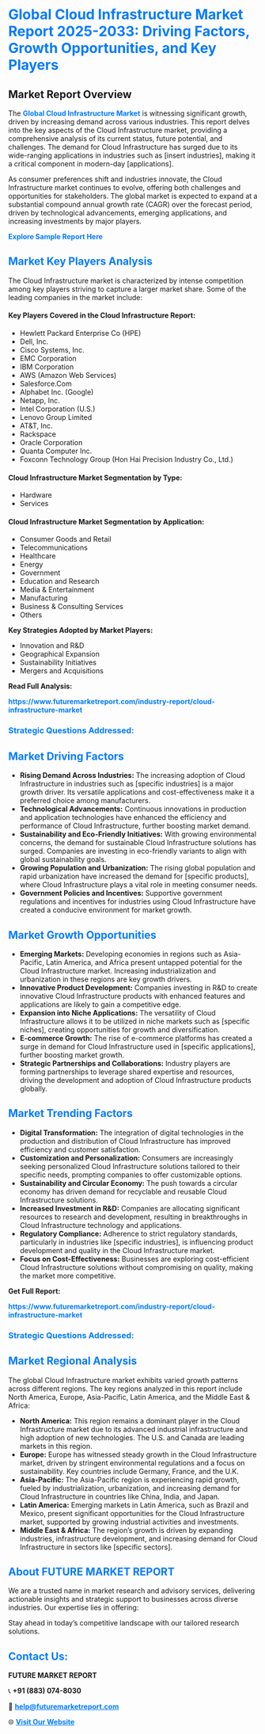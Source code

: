 <h1 style="color: #007BFF;">Global Cloud Infrastructure Market Report 2025-2033: Driving Factors, Growth Opportunities, and Key Players</h1>

<section id="overview">
<h2>Market Report Overview</h2>
<p>The <a href="https://www.futuremarketreport.com/industry-report/cloud-infrastructure-market" style="color: #007BFF; text-decoration: none;"><strong>Global Cloud Infrastructure Market</strong></a> is witnessing significant growth, driven by increasing demand across various industries. This report delves into the key aspects of the Cloud Infrastructure market, providing a comprehensive analysis of its current status, future potential, and challenges. The demand for Cloud Infrastructure has surged due to its wide-ranging applications in industries such as [insert industries], making it a critical component in modern-day [applications].</p>
<p>As consumer preferences shift and industries innovate, the Cloud Infrastructure market continues to evolve, offering both challenges and opportunities for stakeholders. The global market is expected to expand at a substantial compound annual growth rate (CAGR) over the forecast period, driven by technological advancements, emerging applications, and increasing investments by major players.</p>
</section>

<section id="overview">
<p><a href="https://www.futuremarketreport.com/request-sample/reportId=103639" style="color: #007BFF; text-decoration: none;"><strong>Explore Sample Report Here</strong></a></p>
</section>

<section id="key-players">
<h2 style="color: #007BFF;">Market Key Players Analysis</h2>
<p>The Cloud Infrastructure market is characterized by intense competition among key players striving to capture a larger market share. Some of the leading companies in the market include:</p>
<h4>Key Players Covered in the Cloud Infrastructure Report:</h4>
<ul><li>Hewlett Packard Enterprise Co (HPE)</li><li>Dell, Inc.</li><li>Cisco Systems, Inc.</li><li>EMC Corporation</li><li>IBM Corporation</li><li>AWS (Amazon Web Services)</li><li>Salesforce.Com</li><li>Alphabet Inc. (Google)</li><li>Netapp, Inc.</li><li>Intel Corporation (U.S.)</li><li>Lenovo Group Limited</li><li>AT&amp;T, Inc.</li><li>Rackspace</li><li>Oracle Corporation</li><li>Quanta Computer Inc.</li><li>Foxconn Technology Group (Hon Hai Precision Industry Co., Ltd.)</li></ul>
<h4>Cloud Infrastructure Market Segmentation by Type:</h4>
<ul><li>Hardware</li><li>Services</li></ul>

<h4>Cloud Infrastructure Market Segmentation by Application:</h4>
<ul><li>Consumer Goods and Retail</li><li>Telecommunications</li><li>Healthcare</li><li>Energy</li><li>Government</li><li>Education and Research</li><li>Media &amp; Entertainment</li><li>Manufacturing</li><li>Business &amp; Consulting Services</li><li>Others</li></ul>
<p><strong>Key Strategies Adopted by Market Players:</strong></p>
<ul>
<li>Innovation and R&D</li>
<li>Geographical Expansion</li>
<li>Sustainability Initiatives</li>
<li>Mergers and Acquisitions</li>
</ul>
</section>

<section>
<p><strong>Read Full Analysis: </strong></p><a href="https://www.futuremarketreport.com/industry-report/cloud-infrastructure-market" style="color: #007BFF; text-decoration: none;"><strong>https://www.futuremarketreport.com/industry-report/cloud-infrastructure-market</strong></a>
<h3 style="color: #007BFF;">Strategic Questions Addressed:</h3>
</section>

<section id="driving-factors">
<h2 style="color: #007BFF;">Market Driving Factors</h2>
<ul>
<li><strong>Rising Demand Across Industries:</strong> The increasing adoption of Cloud Infrastructure in industries such as [specific industries] is a major growth driver. Its versatile applications and cost-effectiveness make it a preferred choice among manufacturers.</li>
<li><strong>Technological Advancements:</strong> Continuous innovations in production and application technologies have enhanced the efficiency and performance of Cloud Infrastructure, further boosting market demand.</li>
<li><strong>Sustainability and Eco-Friendly Initiatives:</strong> With growing environmental concerns, the demand for sustainable Cloud Infrastructure solutions has surged. Companies are investing in eco-friendly variants to align with global sustainability goals.</li>
<li><strong>Growing Population and Urbanization:</strong> The rising global population and rapid urbanization have increased the demand for [specific products], where Cloud Infrastructure plays a vital role in meeting consumer needs.</li>
<li><strong>Government Policies and Incentives:</strong> Supportive government regulations and incentives for industries using Cloud Infrastructure have created a conducive environment for market growth.</li>
</ul>
</section>

<section id="growth-opportunities">
<h2 style="color: #007BFF;">Market Growth Opportunities</h2>
<ul>
<li><strong>Emerging Markets:</strong> Developing economies in regions such as Asia-Pacific, Latin America, and Africa present untapped potential for the Cloud Infrastructure market. Increasing industrialization and urbanization in these regions are key growth drivers.</li>
<li><strong>Innovative Product Development:</strong> Companies investing in R&D to create innovative Cloud Infrastructure products with enhanced features and applications are likely to gain a competitive edge.</li>
<li><strong>Expansion into Niche Applications:</strong> The versatility of Cloud Infrastructure allows it to be utilized in niche markets such as [specific niches], creating opportunities for growth and diversification.</li>
<li><strong>E-commerce Growth:</strong> The rise of e-commerce platforms has created a surge in demand for Cloud Infrastructure used in [specific applications], further boosting market growth.</li>
<li><strong>Strategic Partnerships and Collaborations:</strong> Industry players are forming partnerships to leverage shared expertise and resources, driving the development and adoption of Cloud Infrastructure products globally.</li>
</ul>
</section>

<section id="trending-factors">
<h2 style="color: #007BFF;">Market Trending Factors</h2>
<ul>
<li><strong>Digital Transformation:</strong> The integration of digital technologies in the production and distribution of Cloud Infrastructure has improved efficiency and customer satisfaction.</li>
<li><strong>Customization and Personalization:</strong> Consumers are increasingly seeking personalized Cloud Infrastructure solutions tailored to their specific needs, prompting companies to offer customizable options.</li>
<li><strong>Sustainability and Circular Economy:</strong> The push towards a circular economy has driven demand for recyclable and reusable Cloud Infrastructure solutions.</li>
<li><strong>Increased Investment in R&D:</strong> Companies are allocating significant resources to research and development, resulting in breakthroughs in Cloud Infrastructure technology and applications.</li>
<li><strong>Regulatory Compliance:</strong> Adherence to strict regulatory standards, particularly in industries like [specific industries], is influencing product development and quality in the Cloud Infrastructure market.</li>
<li><strong>Focus on Cost-Effectiveness:</strong> Businesses are exploring cost-efficient Cloud Infrastructure solutions without compromising on quality, making the market more competitive.</li>
</ul>
</section>

<section>
<p><strong>Get Full Report: </strong></p><a href="https://www.futuremarketreport.com/industry-report/cloud-infrastructure-market" style="color: #007BFF; text-decoration: none;"><strong>https://www.futuremarketreport.com/industry-report/cloud-infrastructure-market</strong></a>
<h3 style="color: #007BFF;">Strategic Questions Addressed:</h3>
</section>


<section id="regional-analysis">
<h2 style="color: #007BFF;">Market Regional Analysis</h2>
<p>The global Cloud Infrastructure market exhibits varied growth patterns across different regions. The key regions analyzed in this report include North America, Europe, Asia-Pacific, Latin America, and the Middle East & Africa:</p>
<ul>
<li><strong>North America:</strong> This region remains a dominant player in the Cloud Infrastructure market due to its advanced industrial infrastructure and high adoption of new technologies. The U.S. and Canada are leading markets in this region.</li>
<li><strong>Europe:</strong> Europe has witnessed steady growth in the Cloud Infrastructure market, driven by stringent environmental regulations and a focus on sustainability. Key countries include Germany, France, and the U.K.</li>
<li><strong>Asia-Pacific:</strong> The Asia-Pacific region is experiencing rapid growth, fueled by industrialization, urbanization, and increasing demand for Cloud Infrastructure in countries like China, India, and Japan.</li>
<li><strong>Latin America:</strong> Emerging markets in Latin America, such as Brazil and Mexico, present significant opportunities for the Cloud Infrastructure market, supported by growing industrial activities and investments.</li>
<li><strong>Middle East & Africa:</strong> The region’s growth is driven by expanding industries, infrastructure development, and increasing demand for Cloud Infrastructure in sectors like [specific sectors].</li>
</ul>
</section>

<footer>
<h2 style="color: #007BFF;">About FUTURE MARKET REPORT</h2>
<p>We are a trusted name in market research and advisory services, delivering actionable insights and strategic support to businesses across diverse industries. Our expertise lies in offering:</p>

<p>Stay ahead in today’s competitive landscape with our tailored research solutions.</p>

<h2 style="color: #007BFF;">Contact Us:</h2>
<p><strong>FUTURE MARKET REPORT</strong></p>
<p>📞 <strong>+91 (883) 074-8030</strong></p>
<p>📧 <strong><a href="mailto:help@futuremarketreport.com" style="color: #007BFF;">help@futuremarketreport.com</a></strong></p>
<p>🌐 <strong><a href="https://www.futuremarketreport.com/" style="color: #007BFF;">Visit Our Website</a></strong></p>
</footer>